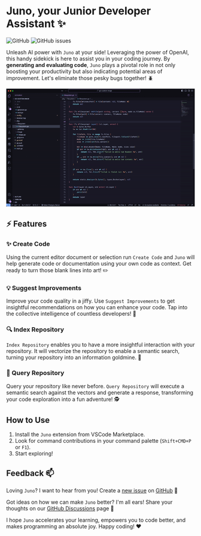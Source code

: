 # Juno, your Junior Developer Assistant :sparkles:

![GitHub](https://img.shields.io/github/license/emilkje/juno)
![GitHub issues](https://img.shields.io/github/issues/emilkje/juno)

Unleash AI power with `Juno` at your side! Leveraging the power of OpenAI, this handy sidekick is here to assist you in your coding journey. By **generating and evaluating code**, `Juno` plays a pivotal role in not only boosting your productivity but also indicating potential areas of improvement. Let's eliminate those pesky bugs together! :beetle:

![Example](./docs/video_sample.gif)

## :zap: Features 

### :sparkles: Create Code

Using the current editor document or selection run `Create Code` and `Juno` will help generate code or documentation using your own code as context. Get ready to turn those blank lines into art! :pencil2:

### :bulb: Suggest Improvements

Improve your code quality in a jiffy. Use `Suggest Improvements` to get insightful recommendations on how you can enhance your code. Tap into the collective intelligence of countless developers! :brain:

### :mag: Index Repository

`Index Repository` enables you to have a more insightful interaction with your repository. It will vectorize the repository to enable a semantic search, turning your repository into an information goldmine. :open_book:

### :eyes: Query Repository 

Query your repository like never before. `Query Repository` will execute a semantic search against the vectors and generate a response, transforming your code exploration into a fun adventure! :detective:

## How to Use

1. Install the `Juno` extension from VSCode Marketplace.
2. Look for command contributions in your command palette (`Shift+CMD+P` or `F1`).
3. Start exploring!

## Feedback :mailbox:

Loving `Juno`? I want to hear from you! Create a [new issue](https://github.com/emilkje/juno/issues/new) on [GitHub](https://github.com/emilkje/juno) :bug:

Got ideas on how we can make `Juno` better? I'm all ears! Share your thoughts on our [GitHub Discussions](https://github.com/your-github-username/juno/discussions) page :speech_balloon:

I hope `Juno` accelerates your learning, empowers you to code better, and makes programming an absolute joy. Happy coding! :heart: